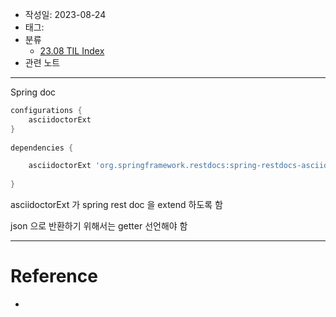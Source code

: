 - 작성일: 2023-08-24
- 태그: 
- 분류
    - [23.08 TIL Index](23.08%20TIL%20Index.md)
- 관련 노트

---

Spring doc 

```gradle
configurations {  
    asciidoctorExt  
}  
  
dependencies {  

    asciidoctorExt 'org.springframework.restdocs:spring-restdocs-asciidoctor'
    
}
```

asciidoctorExt 가 spring rest doc 을 extend 하도록 함

json 으로 반환하기 위해서는 getter 선언해야 함

---

# Reference

- 